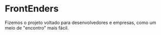 # FrontEnders
Fizemos o projeto voltado para desenvolvedores e empresas, como um meio de "encontro" mais fácil.
